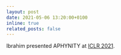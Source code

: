 ```yaml
---
layout: post
date: 2021-05-06 13:20:00+0100
inline: true
related_posts: false
---
```


Ibrahim presented APHYNITY at [ICLR 2021](https://iclr.cc/virtual/2021/oral/3444).